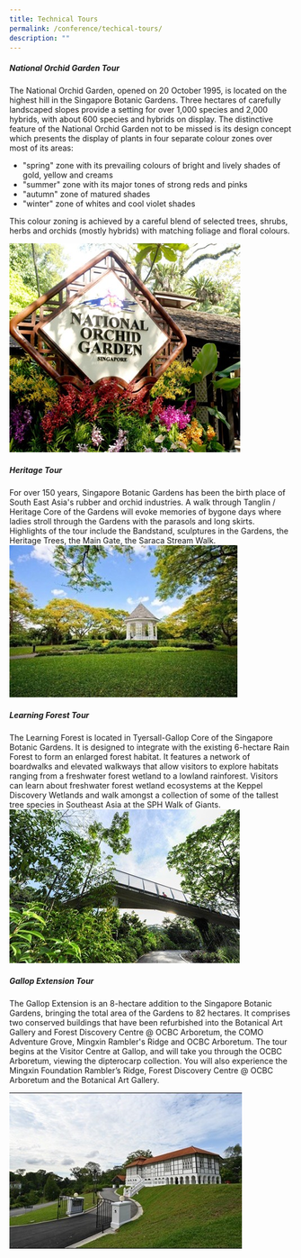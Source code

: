 ```yaml
---
title: Technical Tours
permalink: /conference/techical-tours/
description: ""
---
```

##### National Orchid Garden Tour

The National Orchid Garden, opened on 20 October 1995, is located on the highest hill in the Singapore Botanic Gardens. Three hectares of carefully landscaped slopes provide a setting for over 1,000 species and 2,000 hybrids, with about 600 species and hybrids on display. The distinctive feature of the National Orchid Garden not to be missed is its design concept which presents the display of plants in four separate colour zones over most of its areas:
* "spring" zone with its prevailing colours of bright and lively shades of gold, yellow and creams
* "summer" zone with its major tones of strong reds and pinks
* "autumn" zone of matured shades
* "winter" zone of whites and cool violet shades
 
 This colour zoning is achieved by a careful blend of selected trees, shrubs, herbs and orchids (mostly hybrids) with matching foliage and floral colours.

![National Orchid Garden](/images/national%20orchid%20garden.jpg)

##### Heritage Tour

For over 150 years, Singapore Botanic Gardens has been the birth place of South East Asia's rubber and orchid industries. A walk through Tanglin / Heritage Core of the Gardens will evoke memories of bygone days where ladies stroll through the Gardens with the parasols and long skirts. Highlights of the tour include the Bandstand, sculptures in the Gardens, the Heritage Trees, the Main Gate, the Saraca Stream Walk.
![Bandstand](/images/bandstand.jpg)

##### Learning Forest Tour

The Learning Forest is located in Tyersall-Gallop Core of the Singapore Botanic Gardens. It is designed to integrate with the existing 6-hectare Rain Forest to form an enlarged forest habitat. It features a network of boardwalks and elevated walkways that allow visitors to explore habitats ranging from a freshwater forest wetland to a lowland rainforest. Visitors can learn about freshwater forest wetland ecosystems at the Keppel Discovery Wetlands and walk amongst a collection of some of the tallest tree species in Southeast Asia at the SPH Walk of Giants.
![Learning Forest](/images/learning%20forest.jpg)

##### Gallop Extension Tour

The Gallop Extension is an 8-hectare addition to the Singapore Botanic Gardens, bringing the total area of the Gardens to 82 hectares. It comprises two conserved buildings that have been refurbished into the Botanical Art Gallery and Forest Discovery Centre @ OCBC Arboretum, the COMO Adventure Grove, Mingxin Rambler's Ridge and OCBC Arboretum. The tour begins at the Visitor Centre at Gallop, and will take you through the OCBC Arboretum, viewing the dipterocarp collection. You will also experience the Mingxin Foundation Rambler’s Ridge, Forest Discovery Centre @ OCBC Arboretum and the Botanical Art Gallery.

![Forest Discovery Centre](/images/forest%20discovery%20centre.jpg)